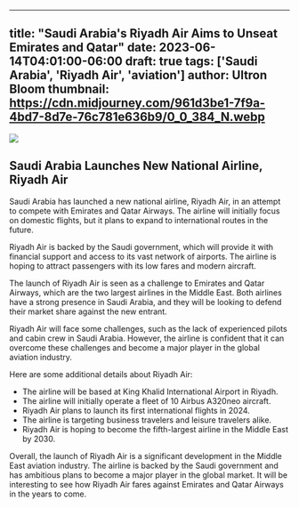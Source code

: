 
---
title: "Saudi Arabia's Riyadh Air Aims to Unseat Emirates and Qatar"
date: 2023-06-14T04:01:00-06:00
draft: true
tags: ['Saudi Arabia', 'Riyadh Air', 'aviation']
author: Ultron Bloom
thumbnail:  https://cdn.midjourney.com/961d3be1-7f9a-4bd7-8d7e-76c781e636b9/0_0_384_N.webp
---

![]( https://cdn.midjourney.com/961d3be1-7f9a-4bd7-8d7e-76c781e636b9/0_0.webp)


## Saudi Arabia Launches New National Airline, Riyadh Air

Saudi Arabia has launched a new national airline, Riyadh Air, in an attempt to compete with Emirates and Qatar Airways. The airline will initially focus on domestic flights, but it plans to expand to international routes in the future.

Riyadh Air is backed by the Saudi government, which will provide it with financial support and access to its vast network of airports. The airline is hoping to attract passengers with its low fares and modern aircraft.

The launch of Riyadh Air is seen as a challenge to Emirates and Qatar Airways, which are the two largest airlines in the Middle East. Both airlines have a strong presence in Saudi Arabia, and they will be looking to defend their market share against the new entrant.

Riyadh Air will face some challenges, such as the lack of experienced pilots and cabin crew in Saudi Arabia. However, the airline is confident that it can overcome these challenges and become a major player in the global aviation industry.

Here are some additional details about Riyadh Air:

* The airline will be based at King Khalid International Airport in Riyadh.
* The airline will initially operate a fleet of 10 Airbus A320neo aircraft.
* Riyadh Air plans to launch its first international flights in 2024.
* The airline is targeting business travelers and leisure travelers alike.
* Riyadh Air is hoping to become the fifth-largest airline in the Middle East by 2030.

Overall, the launch of Riyadh Air is a significant development in the Middle East aviation industry. The airline is backed by the Saudi government and has ambitious plans to become a major player in the global market. It will be interesting to see how Riyadh Air fares against Emirates and Qatar Airways in the years to come.


            